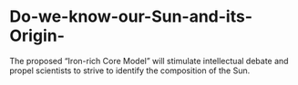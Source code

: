# Do-we-know-our-Sun-and-its-Origin-
The proposed “Iron-rich Core Model” will stimulate intellectual debate and propel scientists to strive to identify the composition of the Sun.
